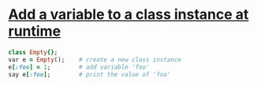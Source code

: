 [1]: http://rosettacode.org/wiki/Add_a_variable_to_a_class_instance_at_runtime

# [Add a variable to a class instance at runtime][1]

```ruby
class Empty{};
var e = Empty();    # create a new class instance
e[:foo] = 1;        # add variable 'foo'
say e[:foo];        # print the value of 'foo'
```